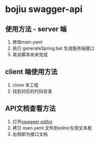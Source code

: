 # bojiu swagger-api 

## 使用方法 - server 端

1. 修改main.yaml
2. 执行 generateSpring.bat 生成服务端接口
3. 其余脚本尚未完成


## client 端使用方法

1. clone 本工程
2. 找到对应的代码目录



## API文档查看方法

1. 打开[swagger editor](https://editor.swagger.io/)
2. 拷贝 main.yaml 文件到editor左侧文本框
3. 右侧即为接口文档